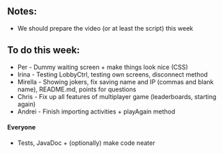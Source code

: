 ## Notes:

- We should prepare the video (or at least the script) this week

## To do this week:

- Per - Dummy waiting screen + make things look nice (CSS)
- Irina - Testing LobbyCtrl, testing own screens, disconnect method
- Mirella - Showing jokers, fix saving name and IP (commas and blank name), README.md, points for questions
- Chris - Fix up all features of multiplayer game (leaderboards, starting again)
- Andrei - Finish importing activities + playAgain method

#### Everyone
- Tests, JavaDoc + (optionally) make code neater
